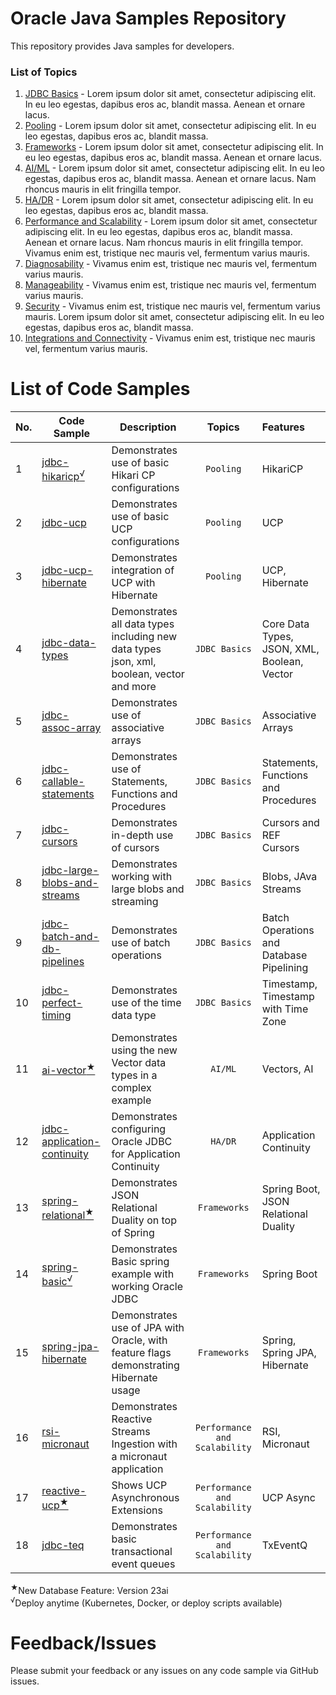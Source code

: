 # Oracle Java Samples Repository
This repository provides Java samples for developers.

### List of Topics
1. [JDBC Basics](./topics/1-jdbc-basics.md) - Lorem ipsum dolor sit amet, consectetur adipiscing elit. In eu leo egestas, dapibus eros ac, blandit massa. Aenean et ornare lacus. 
2. [Pooling](./topics/2-pooling.md) -  Lorem ipsum dolor sit amet, consectetur adipiscing elit. In eu leo egestas, dapibus eros ac, blandit massa.
3. [Frameworks](./topics/3-frameworks.md) - Lorem ipsum dolor sit amet, consectetur adipiscing elit. In eu leo egestas, dapibus eros ac, blandit massa. Aenean et ornare lacus.
4. [AI/ML](./topics/3-frameworks.md) - Lorem ipsum dolor sit amet, consectetur adipiscing elit. In eu leo egestas, dapibus eros ac, blandit massa. Aenean et ornare lacus. Nam rhoncus mauris in elit fringilla tempor. 
5. [HA/DR](./topics/3-frameworks.md) - Lorem ipsum dolor sit amet, consectetur adipiscing elit. In eu leo egestas, dapibus eros ac, blandit massa. 
6. [Performance and Scalability](./topics/3-frameworks.md) - Lorem ipsum dolor sit amet, consectetur adipiscing elit. In eu leo egestas, dapibus eros ac, blandit massa. Aenean et ornare lacus. Nam rhoncus mauris in elit fringilla tempor. Vivamus enim est, tristique nec mauris vel, fermentum varius mauris.
7. [Diagnosability](./topics/3-frameworks.md) - Vivamus enim est, tristique nec mauris vel, fermentum varius mauris.
8. [Manageability](./topics/3-frameworks.md) - Vivamus enim est, tristique nec mauris vel, fermentum varius mauris.
9. [Security](./topics/3-frameworks.md) -  Vivamus enim est, tristique nec mauris vel, fermentum varius mauris. Lorem ipsum dolor sit amet, consectetur adipiscing elit. In eu leo egestas, dapibus eros ac, blandit massa.
10. [Integrations and Connectivity](./topics/3-frameworks.md) - Vivamus enim est, tristique nec mauris vel, fermentum varius mauris.

# List of Code Samples

| No. | Code Sample                                  | Description                                                                              |            Topics             | Features                                    |
|-----|----------------------------------------------|------------------------------------------------------------------------------------------|:-----------------------------:|:--------------------------------------------|
| 1   | [jdbc-hikaricp<sup>√</sup>]()                | Demonstrates use of basic Hikari CP configurations                                       |           `Pooling`           | HikariCP                                    |
| 2   | [jdbc-ucp]()                                 | Demonstrates use of basic UCP configurations                                             |           `Pooling`           | UCP                                         |
| 3   | [jdbc-ucp-hibernate]()                       | Demonstrates integration of UCP with Hibernate                                           |           `Pooling`           | UCP, Hibernate                              |
| 4   | [jdbc-data-types](./samples/jdbc-data-types) | Demonstrates all data types including new data types json, xml, boolean, vector and more |         `JDBC Basics`         | Core Data Types, JSON, XML, Boolean, Vector |
| 5   | [jdbc-assoc-array]()                         | Demonstrates use of associative arrays                                                   |         `JDBC Basics`         | Associative Arrays                          |
| 6   | [jdbc-callable-statements]()                 | Demonstrates use of Statements, Functions and Procedures                                 |         `JDBC Basics`         | Statements, Functions and Procedures        |
| 7   | [jdbc-cursors]()                             | Demonstrates in-depth use of cursors                                                     |         `JDBC Basics`         | Cursors and REF Cursors                     |
| 8   | [jdbc-large-blobs-and-streams]()             | Demonstrates working with large blobs and streaming                                      |         `JDBC Basics`         | Blobs, JAva Streams                         |
| 9   | [jdbc-batch-and-db-pipelines]()              | Demonstrates use of batch operations                                                     |         `JDBC Basics`         | Batch Operations and Database Pipelining    |
| 10  | [jdbc-perfect-timing]()                      | Demonstrates use of the time data type                                                   |         `JDBC Basics`         | Timestamp, Timestamp with Time Zone         |
| 11  | [ai-vector<sup>★</sup>]()                    | Demonstrates using the new Vector data types in a complex example                        |            `AI/ML`            | Vectors, AI                                 |
| 12  | [jdbc-application-continuity]()              | Demonstrates configuring Oracle JDBC for Application Continuity                          |            `HA/DR`            | Application Continuity                      |
| 13  | [spring-relational<sup>★</sup>]()            | Demonstrates JSON Relational Duality on top of Spring                                    |         `Frameworks`          | Spring Boot, JSON Relational Duality        |
| 14  | [spring-basic<sup>√</sup>]()                 | Demonstrates Basic spring example with working Oracle JDBC                               |         `Frameworks`          | Spring Boot                                 |
| 15  | [spring-jpa-hibernate]()                     | Demonstrates use of JPA with Oracle, with feature flags demonstrating Hibernate usage    |         `Frameworks`          | Spring, Spring JPA, Hibernate               |
| 16  | [rsi-micronaut]()                            | Demonstrates Reactive Streams Ingestion with a micronaut application                     | `Performance and Scalability` | RSI, Micronaut                              |
| 17  | [reactive-ucp<sup>★</sup>]()                 | Shows UCP Asynchronous Extensions                                                        | `Performance and Scalability` | UCP Async                                   |
| 18  | [jdbc-teq]()                                 | Demonstrates basic transactional event queues                                            | `Performance and Scalability` | TxEventQ                                    |

<sup>★</sup>New Database Feature: Version 23ai<br/>
<sup>√</sup>Deploy anytime (Kubernetes, Docker, or deploy scripts available)

# Feedback/Issues
Please submit your feedback or any issues on any code sample via GitHub issues.
